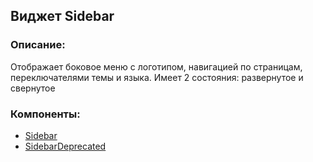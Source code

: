 ## Виджет Sidebar

### Описание:

Отображает боковое меню с логотипом, навигацией по страницам, переключателями темы и языка. Имеет 2 состояния: развернутое и свернутое

### Компоненты:

- [Sidebar](/src/widjets/Sidebar/ui/Sidebar/)
- [SidebarDeprecated](/src/widjets/Sidebar/ui/DepricatedSidebar/)
